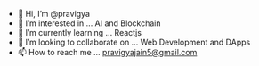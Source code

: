 - 👋 Hi, I’m @pravigya
- 👀 I’m interested in ... AI and Blockchain
- 🌱 I’m currently learning ... Reactjs
- 🤝 I’m looking to collaborate on ... Web Development and DApps
- 📫 How to reach me ... pravigyajain5@gmail.com

<!---
pravigya/pravigya is a ✨ special ✨ repository because its `README.md` (this file) appears on your GitHub profile.
You can click the Preview link to take a look at your changes.
--->
